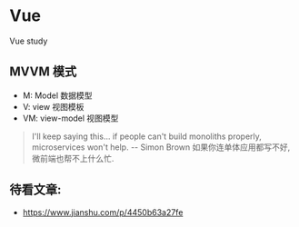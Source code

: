 # Vue
Vue study

## MVVM 模式
- M: Model 数据模型
- V: view 视图模板
- VM: view-model 视图模型


> I'll keep saying this... if people can't build monoliths properly,
  microservices won't help.  -- Simon Brown
  如果你连单体应用都写不好, 微前端也帮不上什么忙.


## 待看文章:
- https://www.jianshu.com/p/4450b63a27fe